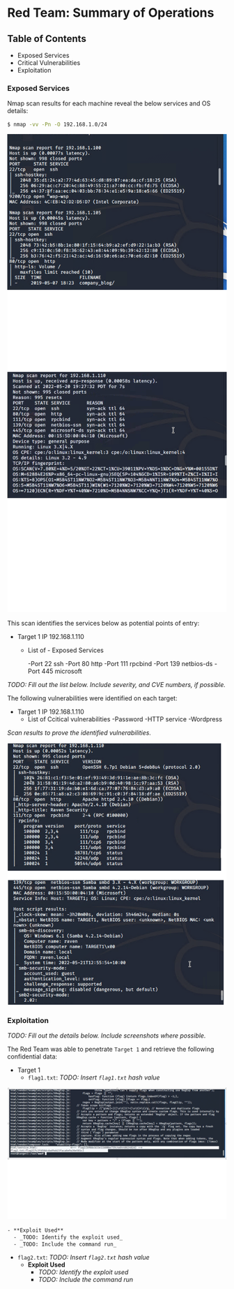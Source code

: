 # Red Team: Summary of Operations

## Table of Contents
- Exposed Services
- Critical Vulnerabilities
- Exploitation

### Exposed Services

Nmap scan results for each machine reveal the below services and OS details:

```bash
$ nmap -vv -Pn -O 192.168.1.0/24
```
<img src="Images/Scan_Ouput_POE.png">





<img src="Images/Scan_Ouput_POE_110.png">


This scan identifies the services below as potential points of entry:
- Target 1 IP 192.168.1.110
  - List of  - Exposed Services
    
      -Port 22 ssh
      -Port 80 http
      -Port 111 rpcbind
      -Port 139 netbios-ds
      -Port 445 microsoft

_TODO: Fill out the list below. Include severity, and CVE numbers, if possible._

The following vulnerabilities were identified on each target:
- Target 1 IP 192.168.1.110
  - List of Ccitical vulnerabilities
    -Password
    -HTTP service 
    -Wordpress 


_Scan results to prove the identified vulnerabilities._



<img src="Images/Scan_Vulner_Identified.png">

### Exploitation
_TODO: Fill out the details below. Include screenshots where possible._

The Red Team was able to penetrate `Target 1` and retrieve the following confidential data:
- Target 1
  - `flag1.txt`: _TODO: Insert `flag1.txt` hash value_

<img src="Images/Flag1_and_Flag2.png">

    - **Exploit Used**
      - _TODO: Identify the exploit used_
      - _TODO: Include the command run_
  - `flag2.txt`: _TODO: Insert `flag2.txt` hash value_
    - **Exploit Used**
      - _TODO: Identify the exploit used_
      - _TODO: Include the command run_